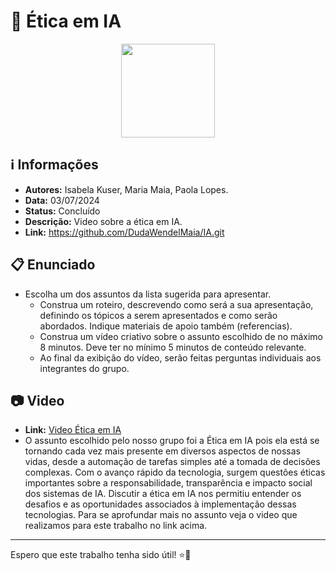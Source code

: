 # 🤖 Ética em IA

<div align="center">
<img width="150" height="150" src="https://media.tenor.com/A-xepNszV9YAAAAi/ai-bot.gif">
</div>

## ℹ️ Informações
- **Autores:** Isabela Kuser, Maria Maia, Paola Lopes.
- **Data:** 03/07/2024
- **Status:** Concluído
- **Descrição:** Video sobre a ética em IA.
- **Link:** https://github.com/DudaWendelMaia/IA.git

## 📋 Enunciado
- Escolha um dos assuntos da lista sugerida para apresentar.
  - Construa um roteiro, descrevendo como será a sua apresentação, definindo
os tópicos a serem apresentados e como serão abordados. Indique materiais
de apoio também (referencias).
  - Construa um vídeo criativo sobre o assunto escolhido de no máximo 8
minutos. Deve ter no mínimo 5 minutos de conteúdo relevante.
  - Ao final da exibição do vídeo, serão feitas perguntas individuais aos
integrantes do grupo.

## 📷 Video
- **Link:** [Video Ética em IA](https://youtu.be/4G34V7rUAWk)
- O assunto escolhido pelo nosso grupo foi a Ética em IA pois ela está se
tornando cada vez mais presente em diversos aspectos de nossas vidas, desde
a automação de tarefas simples até a tomada de decisões complexas. Com o
avanço rápido da tecnologia, surgem questões éticas importantes sobre a
responsabilidade, transparência e impacto social dos sistemas de IA.
Discutir a ética em IA nos permitiu entender os desafios e as oportunidades
associados à implementação dessas tecnologias. Para se aprofundar mais no
assunto veja o video que realizamos para este trabalho no link acima.

---

Espero que este trabalho tenha sido útil! ⭐🚀

